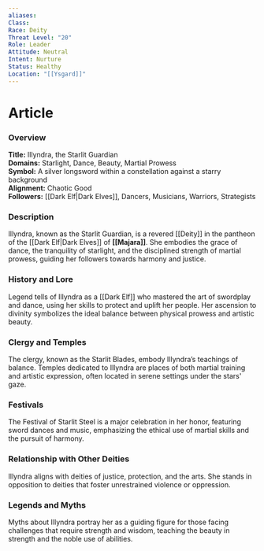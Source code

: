 ```yaml
---
aliases: 
Class: 
Race: Deity
Threat Level: "20"
Role: Leader
Attitude: Neutral
Intent: Nurture
Status: Healthy
Location: "[[Ysgard]]"
---
```


# Article
  
### Overview

**Title:** Illyndra, the Starlit Guardian  
**Domains:** Starlight, Dance, Beauty, Martial Prowess  
**Symbol:** A silver longsword within a constellation against a starry background  
**Alignment:** Chaotic Good  
**Followers:** [[Dark Elf|Dark Elves]], Dancers, Musicians, Warriors, Strategists  

### Description

Illyndra, known as the Starlit Guardian, is a revered [[Deity]] in the pantheon of the [[Dark Elf|Dark Elves]] of **[[Majara]]**. She embodies the grace of dance, the tranquility of starlight, and the disciplined strength of martial prowess, guiding her followers towards harmony and justice.

### History and Lore

Legend tells of Illyndra as a [[Dark Elf]] who mastered the art of swordplay and dance, using her skills to protect and uplift her people. Her ascension to divinity symbolizes the ideal balance between physical prowess and artistic beauty.

### Clergy and Temples

The clergy, known as the Starlit Blades, embody Illyndra’s teachings of balance. Temples dedicated to Illyndra are places of both martial training and artistic expression, often located in serene settings under the stars' gaze.

### Festivals

The Festival of Starlit Steel is a major celebration in her honor, featuring sword dances and music, emphasizing the ethical use of martial skills and the pursuit of harmony.

### Relationship with Other Deities

Illyndra aligns with deities of justice, protection, and the arts. She stands in opposition to deities that foster unrestrained violence or oppression.

### Legends and Myths

Myths about Illyndra portray her as a guiding figure for those facing challenges that require strength and wisdom, teaching the beauty in strength and the noble use of abilities.
